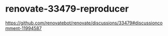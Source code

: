 # renovate-33479-reproducer
https://github.com/renovatebot/renovate/discussions/33479#discussioncomment-11994587
